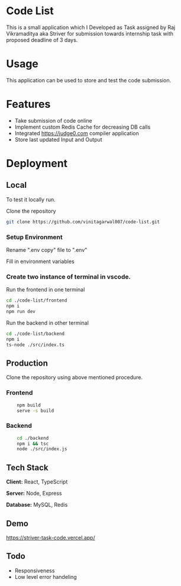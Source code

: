 # Code List
This is a small application which I Developed as Task assigned by Raj Vikramaditya aka Striver 
for submission towards internship task with proposed deadline of 3 days.

# Usage
This application can be used to store and test the code submission.

# Features
- Take submission of code online
- Implement custom Redis Cache for decreasing DB calls
- Integrated https://judge0.com compiler application
- Store last updated Input and Output

# Deployment
## Local
To test it locally run.

Clone the repository
```bash
git clone https://github.com/vinitagarwal007/code-list.git
```
### Setup Environment
Rename ".env copy" file to ".env"

Fill in environment variables


### Create two instance of terminal in vscode.

Run the frontend in one terminal
```bash
cd ./code-list/frontend
npm i
npm run dev
```
Run the backend in other terminal
```bash
cd ./code-list/backend
npm i
ts-node ./src/index.ts
```


## Production
Clone the repository using above mentioned procedure.
### Frontend
```bash
    npm build
    serve -s build
```
### Backend
```bash
    cd ./backend
    npm i && tsc
    node ./src/index.js
```


## Tech Stack

**Client:** React, TypeScript

**Server:** Node, Express

**Database:** MySQL, Redis


## Demo

https://striver-task-code.vercel.app/


## Todo
- Responsiveness
- Low level error handeling